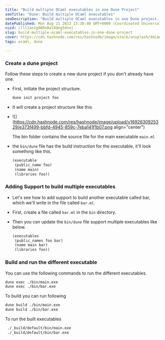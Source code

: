 ```yaml
---
title: "Build multiple OCaml executables in one Dune Project"
seoTitle: "Dune: Build multiple OCaml executables"
seoDescription: "Build multiple OCaml executables in one Dune project. This is useful for doing things like the advent of code problems in one Dune project."
datePublished: Mon Aug 21 2023 15:30:40 GMT+0000 (Coordinated Universal Time)
cuid: clll1an1g000n0al8deg5dnoj
slug: build-multiple-ocaml-executables-in-one-dune-project
cover: https://cdn.hashnode.com/res/hashnode/image/stock/unsplash/dnLmApcmNHg/upload/f04b2837724ade786dee83dca3aa501c.jpeg
tags: ocaml, dune

---
```


### Create a dune project

Follow these steps to create a new dune project if you don't already have one.

* First, initiate the project structure.
    
    ```bash
    dune init project foo
    ```
    
* It will create a project structure like this
    
* ![](https://cdn.hashnode.com/res/hashnode/image/upload/v1692630925329/e373f499-bbfd-4945-859c-7eba141f1b07.png align="center")
    
    The bin folder contains the source file for the main executable `main.ml`
    
* the `bin/dune` file has the build instruction for the executable, it'll look something like this.
    
    ```lisp
    (executable
     (public_name foo)
     (name main)
     (libraries foo))
    ```
    

### Adding Support to build multiple executables

* Let's see how to add support to build another executable called bar, which we'll write in the file called `bar.ml`.
    
* First, create a file called `bar.ml` in the `bin` directory.
    
* Then you can update the `bin/dune` file support multiple executables like below.
    
    ```lisp
    (executables
     (public_names foo bar)
     (name main bar)
     (libraries foo))
    ```
    

### Build and run the different executable

You can use the following commands to run the different executables.

```bash
dune exec ./bin/main.exe
dune exec ./bin/bar.exe
```

To build you can run following

```bash
dune build ./bin/main.exe
dune build ./bin/bar.exe
```

To run the built executables

```bash
 ./_build/default/bin/main.exe
 ./_build/default/bin/bar.exe
```